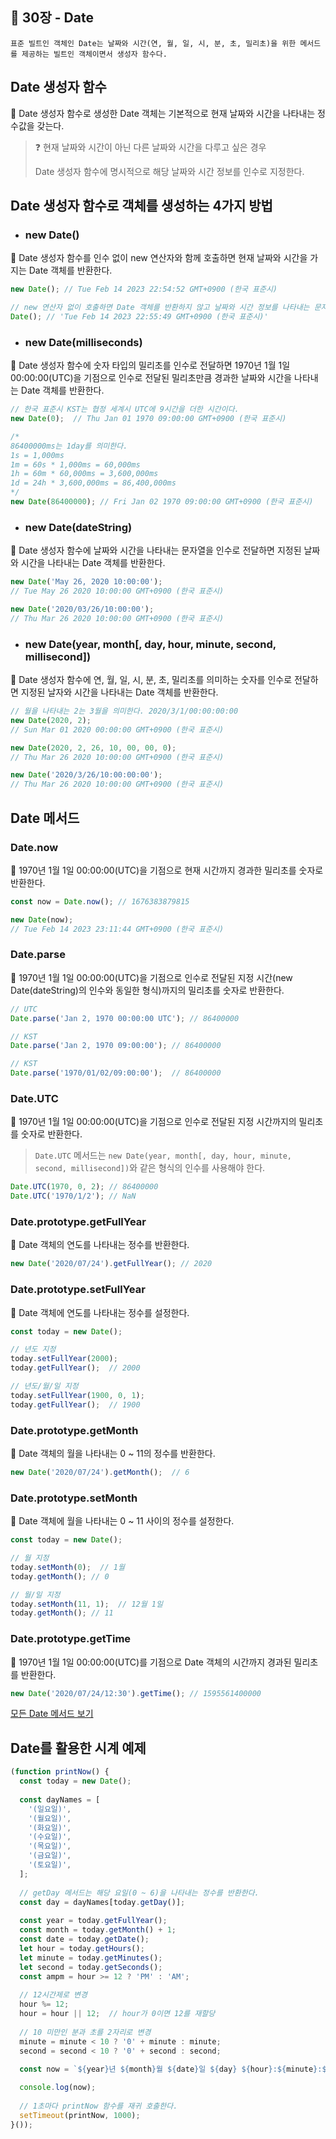 ## 🔖 30장 - Date

```
표준 빌트인 객체인 Date는 날짜와 시간(연, 월, 일, 시, 분, 초, 밀리초)을 위한 메서드를 제공하는 빌트인 객체이면서 생성자 함수다.
```

## Date 생성자 함수

📌 Date 생성자 함수로 생성한 Date 객체는 기본적으로 현재 날짜와 시간을 나타내는 정수값을 갖는다.

> ❓ 현재 날짜와 시간이 아닌 다른 날짜와 시간을 다루고 싶은 경우
> 
> Date 생성자 함수에 명시적으로 해당 날짜와 시간 정보를 인수로 지정한다.

## Date 생성자 함수로 객체를 생성하는 4가지 방법

- ### new Date()

📌 Date 생성자 함수를 인수 없이 new 연산자와 함께 호출하면 현재 날짜와 시간을 가지는 Date 객체를 반환한다.

```javascript
new Date(); // Tue Feb 14 2023 22:54:52 GMT+0900 (한국 표준시)

// new 연산자 없이 호출하면 Date 객체를 반환하지 않고 날짜와 시간 정보를 나타내는 문자열을 반환한다.
Date(); // 'Tue Feb 14 2023 22:55:49 GMT+0900 (한국 표준시)'
```

- ### new Date(milliseconds)

📌 Date 생성자 함수에 숫자 타입의 밀리초를 인수로 전달하면 1970년 1월 1일 00:00:00(UTC)을 기점으로
인수로 전달된 밀리초만큼 경과한 날짜와 시간을 나타내는 Date 객체를 반환한다.

```javascript
// 한국 표준시 KST는 협정 세계시 UTC에 9시간을 더한 시간이다.
new Date(0);  // Thu Jan 01 1970 09:00:00 GMT+0900 (한국 표준시)

/*
86400000ms는 1day를 의미한다.
1s = 1,000ms
1m = 60s * 1,000ms = 60,000ms
1h = 60m * 60,000ms = 3,600,000ms
1d = 24h * 3,600,000ms = 86,400,000ms
*/
new Date(86400000); // Fri Jan 02 1970 09:00:00 GMT+0900 (한국 표준시)
```

- ### new Date(dateString)

📌 Date 생성자 함수에 날짜와 시간을 나타내는 문자열을 인수로 전달하면 지정된 날짜와 시간을 나타내는 Date 객체를 반환한다.

```javascript
new Date('May 26, 2020 10:00:00');
// Tue May 26 2020 10:00:00 GMT+0900 (한국 표준시)

new Date('2020/03/26/10:00:00');
// Thu Mar 26 2020 10:00:00 GMT+0900 (한국 표준시)
```

- ### new Date(year, month[, day, hour, minute, second, millisecond])

📌 Date 생성자 함수에 연, 월, 일, 시, 분, 초, 밀리초를 의미하는 숫자를 인수로 전달하면
지정된 날자와 시간을 나타내는 Date 객체를 반환한다.

```javascript
// 월을 나타내는 2는 3월을 의미한다. 2020/3/1/00:00:00:00
new Date(2020, 2);
// Sun Mar 01 2020 00:00:00 GMT+0900 (한국 표준시)

new Date(2020, 2, 26, 10, 00, 00, 0);
// Thu Mar 26 2020 10:00:00 GMT+0900 (한국 표준시)

new Date('2020/3/26/10:00:00:00');
// Thu Mar 26 2020 10:00:00 GMT+0900 (한국 표준시)
```

## Date 메서드

### Date.now

📌 1970년 1월 1일 00:00:00(UTC)을 기점으로 현재 시간까지 경과한 밀리초를 숫자로 반환한다.

```javascript
const now = Date.now(); // 1676383879815

new Date(now);
// Tue Feb 14 2023 23:11:44 GMT+0900 (한국 표준시)
```

### Date.parse

📌 1970년 1월 1일 00:00:00(UTC)을 기점으로 인수로 전달된 지정 시간(new Date(dateString)의 인수와 동일한 형식)까지의 밀리초를 숫자로 반환한다.

```javascript
// UTC
Date.parse('Jan 2, 1970 00:00:00 UTC'); // 86400000

// KST
Date.parse('Jan 2, 1970 09:00:00'); // 86400000

// KST
Date.parse('1970/01/02/09:00:00');  // 86400000
```

### Date.UTC

📌 1970년 1월 1일 00:00:00(UTC)을 기점으로 인수로 전달된 지정 시간까지의 밀리초를 숫자로 반환한다.

> `Date.UTC` 메서드는 `new Date(year, month[, day, hour, minute, second, millisecond])`와 같은 형식의 인수를 사용해야 한다.

```javascript
Date.UTC(1970, 0, 2); // 86400000
Date.UTC('1970/1/2'); // NaN
```

### Date.prototype.getFullYear

📌 Date 객체의 연도를 나타내는 정수를 반환한다.

```javascript
new Date('2020/07/24').getFullYear(); // 2020
```

### Date.prototype.setFullYear

📌 Date 객체에 연도를 나타내는 정수를 설정한다.

```javascript
const today = new Date();

// 년도 지정
today.setFullYear(2000);
today.getFullYear();  // 2000

// 년도/월/일 지정
today.setFullYear(1900, 0, 1);
today.getFullYear();  // 1900
```

### Date.prototype.getMonth

📌 Date 객체의 월을 나타내는 0 ~ 11의 정수를 반환한다.

```javascript
new Date('2020/07/24').getMonth();  // 6
```

### Date.prototype.setMonth

📌 Date 객체에 월을 나타내는 0 ~ 11 사이의 정수를 설정한다.

```javascript
const today = new Date();

// 월 지정
today.setMonth(0);  // 1월
today.getMonth(); // 0

// 월/일 지정
today.setMonth(11, 1);  // 12월 1일
today.getMonth(); // 11
```

### Date.prototype.getTime

📌 1970년 1월 1일 00:00:00(UTC)를 기점으로 Date 객체의 시간까지 경과된 밀리초를 반환한다.

```javascript
new Date('2020/07/24/12:30').getTime(); // 1595561400000
```

[모든 Date 메서드 보기](https://developer.mozilla.org/ko/docs/Web/JavaScript/Reference/Global_Objects/Date)

## Date를 활용한 시계 예제

```javascript
(function printNow() {
  const today = new Date();
  
  const dayNames = [
    '(일요일)',
    '(월요일)',
    '(화요일)',
    '(수요일)',
    '(목요일)',
    '(금요일)',
    '(토요일)',
  ];
  
  // getDay 메서드는 해당 요일(0 ~ 6)을 나타내는 정수를 반환한다.
  const day = dayNames[today.getDay()];
  
  const year = today.getFullYear();
  const month = today.getMonth() + 1;
  const date = today.getDate();
  let hour = today.getHours();
  let minute = today.getMinutes();
  let second = today.getSeconds();
  const ampm = hour >= 12 ? 'PM' : 'AM';
  
  // 12시간제로 변경
  hour %= 12;
  hour = hour || 12;  // hour가 0이면 12를 재할당
  
  // 10 미만인 분과 초를 2자리로 변경
  minute = minute < 10 ? '0' + minute : minute;
  second = second < 10 ? '0' + second : second;
  
  const now = `${year}년 ${month}월 ${date}일 ${day} ${hour}:${minute}:${second}${ampm}`;

  console.log(now);
  
  // 1초마다 printNow 함수를 재귀 호출한다.
  setTimeout(printNow, 1000);
}());
```
